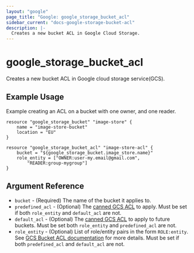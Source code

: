 ```yaml
---
layout: "google"
page_title: "Google: google_storage_bucket_acl"
sidebar_current: "docs-google-storage-bucket-acl"
description: |-
  Creates a new bucket ACL in Google Cloud Storage.
---
```


# google\_storage\_bucket\_acl

Creates a new bucket ACL in Google cloud storage service(GCS). 

## Example Usage

Example creating an ACL on a bucket with one owner, and one reader.

```
resource "google_storage_bucket" "image-store" {
	name = "image-store-bucket"
	location = "EU"
}

resource "google_storage_bucket_acl" "image-store-acl" {
    bucket = "${google_storage_bucket.image_store.name}"
    role_entity = ["OWNER:user-my.email@gmail.com", 
        "READER:group-mygroup"]
}

```

## Argument Reference

* `bucket` - (Required) The name of the bucket it applies to.
* `predefined_acl` - (Optional) The [canned GCS ACL](https://cloud.google.com/storage/docs/access-control#predefined-acl) to apply. Must be set if both `role_entity` and `default_acl` are not.
* `default_acl` - (Optional) The [canned GCS ACL](https://cloud.google.com/storage/docs/access-control#predefined-acl) to apply to future buckets. Must be set both `role_entity` and `predefined_acl` are not.
* `role_entity` - (Optional) List of role/entity pairs in the form `ROLE:entity`. See [GCS Bucket ACL documentation](https://cloud.google.com/storage/docs/json_api/v1/bucketAccessControls)  for more details. Must be set if both `predefined_acl` and `default_acl` are not.

